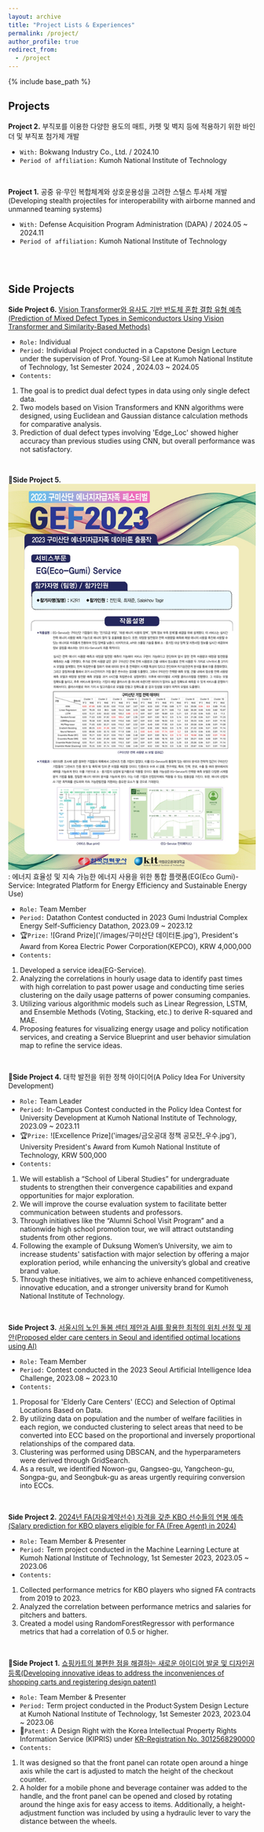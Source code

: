 ```yaml
---
layout: archive
title: "Project Lists & Experiences"
permalink: /project/
author_profile: true
redirect_from:
  - /project
---
```


{% include base_path %}


**Projects**
----

**Project 2.** 부직포를 이용한 다양한 용도의 매트, 카펫 및 벽지 등에 적용하기 위한 바인더 및 부직포 첨가제 개발
- `With:` Bokwang Industry Co., Ltd. / 2024.10
- `Period of affiliation:` Kumoh National Institute of Technology

<br/>

**Project 1.** 공중 유·무인 복합체계와 상호운용성을 고려한 스텔스 투사체 개발(Developing stealth projectiles for interoperability with airborne manned and unmanned teaming systems)
- `With:` Defense Acquisition Program Administration (DAPA) / 2024.05 ~ 2024.11
- `Period of affiliation:` Kumoh National Institute of Technology


<br/>
<br/>


**Side Projects**
----

**Side Project 6.** [Vision Transformer와 유사도 기반 반도체 혼합 결합 유형 예측(Prediction of Mixed Defect Types in Semiconductors Using Vision Transformer and Similarity-Based Methods)](https://github.com/jaejunchoe/2024-1_Capstone-Design)
- `Role:` Individual
- `Period:` Individual Project conducted in a Capstone Design Lecture under the supervision of Prof. Young-Sil Lee at Kumoh National Institute of Technology, 1st Semester 2024 , 2024.03 ~ 2024.05
- `Contents:` <br/>
1. The goal is to predict dual defect types in data using only single defect data. <br/>
1. Two models based on Vision Transformers and KNN algorithms were designed, using Euclidean and Gaussian distance calculation methods for 
comparative analysis. <br/>
1. Prediction of dual defect types involving 'Edge_Loc' showed higher accuracy than previous studies using CNN, but overall performance was not 
satisfactory.  <br/>

<br/>

🥇**Side Project 5.** ![EG(Eco Gumi)-Service](/images/서비스부문_대상_K2R1.jpg): 에너지 효율성 및 지속 가능한 에너지 사용을 위한 통합 플랫폼(EG(Eco Gumi)-Service: Integrated Platform for Energy Efficiency and Sustainable Energy Use)
- `Role:` Team Member
- `Period:` Datathon Contest conducted in 2023 Gumi Industrial Complex Energy Self-Sufficiency Datathon, 2023.09 ~ 2023.12
- 🏆`Prize:` ![Grand Prize]('/images/구미산단 데이터톤.jpg'), President's Award from Korea Electric Power Corporation(KEPCO), KRW 4,000,000
- `Contents:` <br/>
1. Developed a service idea(EG-Service). <br/>
1. Analyzing the correlations in hourly usage data to identify past times with high correlation to past power usage and conducting time series clustering on 
the daily usage patterns of power consuming companies. <br/>
1. Utilizing various algorithmic models such as Linear Regression, LSTM, and Ensemble Methods (Voting, Stacking, etc.) to derive R-squared and MAE. <br/>
1. Proposing features for visualizing energy usage and policy notification services, and creating a Service Blueprint and user behavior simulation map to 
refine the service ideas.

<br/>

🥈**Side Project 4.** 대학 발전을 위한 정책 아이디어(A Policy Idea For University Development)
- `Role:` Team Leader
- `Period:` In-Campus Contest conducted in the Policy Idea Contest for University Development at Kumoh National Institute of Technology, 2023.09 ~ 2023.11
- 🏆`Prize:` ![Excellence Prize]('images/금오공대 정책 공모전_우수.jpg'), University President's Award from Kumoh National Institute of Technology, KRW 500,000
- `Contents:`  <br/>
1. We will establish a “School of Liberal Studies” for undergraduate students to strengthen their convergence capabilities and expand opportunities for major exploration.  <br/>
1. We will improve the course evaluation system to facilitate better communication between students and professors.  <br/>
1. Through initiatives like the “Alumni School Visit Program” and a nationwide high school promotion tour, we will attract outstanding students from other regions.  <br/>
1. Following the example of Duksung Women’s University, we aim to increase students' satisfaction with major selection by offering a major exploration period, while enhancing the university’s global and creative brand value.  <br/>
1. Through these initiatives, we aim to achieve enhanced competitiveness, innovative education, and a stronger university brand for Kumoh National Institute of Technology.

<br/>

**Side Project 3.** [서울시의 노인 돌봄 센터 제안과 AI를 활용한 최적의 위치 선정 및 제안(Proposed elder care centers in Seoul and identified optimal locations using AI)](https://github.com/jaejunchoe/2023-Seoul-Artificial-Intelligence-Idea-Challenge)
- `Role:` Team Member
- `Period:` Contest conducted in the 2023 Seoul Artificial Intelligence Idea Challenge, 2023.08 ~ 2023.10
- `Contents:` <br/>
1. Proposal for 'Elderly Care Centers' (ECC) and Selection of Optimal Locations Based on Data. <br/>
1. By utilizing data on population and the number of welfare facilities in each region, we conducted clustering to select areas that need to be converted into 
ECC based on the proportional and inversely proportional relationships of the compared data. <br/>
1. Clustering was performed using DBSCAN, and the hyperparameters were derived through GridSearch. <br/>
1. As a result, we identified Nowon-gu, Gangseo-gu, Yangcheon-gu, Songpa-gu, and Seongbuk-gu as areas urgently requiring conversion into ECCs.

<br/>

**Side Project 2.** [2024년 FA(자유계약선수) 자격을 갖춘 KBO 선수들의 연봉 예측(Salary prediction for KBO players eligible for FA (Free Agent) in 2024)](https://github.com/jaejunchoe/Prediction-of-2024-KBO-Players-Free-Agency-Salaries)
- `Role:` Team Member & Presenter
- `Period:` Term project conducted in the Machine Learning Lecture at Kumoh National Institute of Technology, 1st Semester 2023, 2023.05 ~ 2023.06
- `Contents:` <br/>
1. Collected performance metrics for KBO players who signed FA contracts from 2019 to 2023. <br/>
1. Analyzed the correlation between performance metrics and salaries for pitchers and batters. <br/>
1. Created a model using RandomForestRegressor with performance metrics that had a correlation of 0.5 or higher. 

<br/>

📄**Side Project 1.** [쇼핑카트의 불편한 점을 해결하는 새로운 아이디어 발굴 및 디자인권 등록(Developing innovative ideas to address the inconveniences of shopping carts and registering design patent)](https://doi.org/10.8080/3020230035785.M001)
- `Role:` Team Member & Presenter
- `Period:` Term project conducted in the Product·System Design Lecture at Kumoh National Institute of Technology, 1st Semester 2023, 2023.04 ~ 2023.06
- 📄`Patent:` A Design Right with the Korea Intellectual Property Rights Information Service (KIPRIS) under [KR-Registration No. 3012568290000](https://doi.org/10.8080/3020230035785.M001)
- `Contents:` <br/>
1. It was designed so that the front panel can rotate open around a hinge axis while the cart is adjusted to match the height of the checkout counter. <br/>
1. A holder for a mobile phone and beverage container was added to the handle, and the front panel can be opened and closed by rotating around the hinge axis for easy access to items. Additionally, a height-adjustment function was included by using a hydraulic lever to vary the distance between the wheels. <br/>